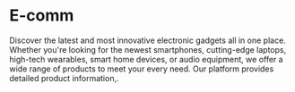 # E-comm
Discover the latest and most innovative electronic gadgets all in one place. Whether you're looking for the newest smartphones, cutting-edge laptops, high-tech wearables, smart home devices, or audio equipment, we offer a wide range of products to meet your every need. Our platform provides detailed product information,.
